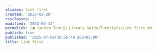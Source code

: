 ```yaml
---
aliases: link first
created: '2023-02-28'
cssclasses: ''
modified: '2023-03-14'
permalink: /🍀 Garden Tour/🧰 Library Guide/Tutorials/Link first.md
publish: true
published: '2025-07-09T10:55:49.262+08:00'
title: Link first
---
```

